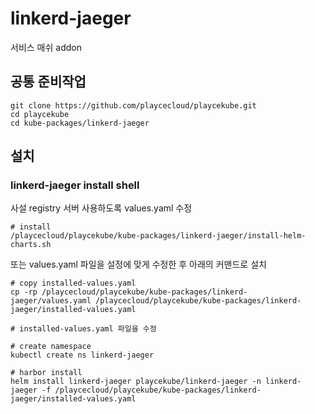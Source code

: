 # linkerd-jaeger

서비스 매쉬 addon

## 공통 준비작업

```ShellSession
git clone https://github.com/playcecloud/playcekube.git
cd playcekube
cd kube-packages/linkerd-jaeger
```

## 설치

### linkerd-jaeger install shell

사설 registry 서버 사용하도록 values.yaml 수정

```ShellSession
# install
/playcecloud/playcekube/kube-packages/linkerd-jaeger/install-helm-charts.sh
```

또는 values.yaml 파일을 설정에 맞게 수정한 후 아래의 커맨드로 설치

```ShellSession
# copy installed-values.yaml
cp -rp /playcecloud/playcekube/kube-packages/linkerd-jaeger/values.yaml /playcecloud/playcekube/kube-packages/linkerd-jaeger/installed-values.yaml

# installed-values.yaml 파일을 수정

# create namespace
kubectl create ns linkerd-jaeger

# harbor install
helm install linkerd-jaeger playcekube/linkerd-jaeger -n linkerd-jaeger -f /playcecloud/playcekube/kube-packages/linkerd-jaeger/installed-values.yaml
```

